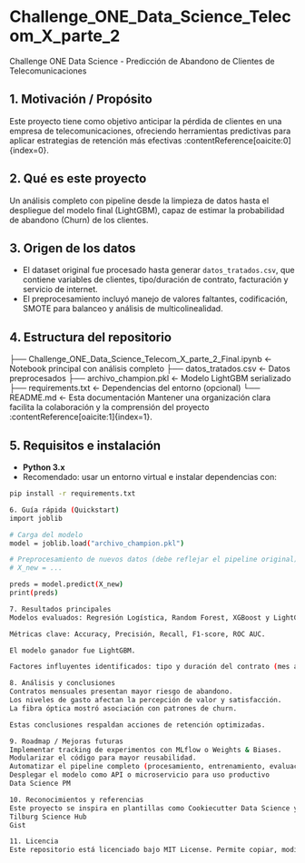 # Challenge_ONE_Data_Science_Telecom_X_parte_2

Challenge ONE Data Science - Predicción de Abandono de Clientes de Telecomunicaciones

## 1. Motivación / Propósito  
Este proyecto tiene como objetivo anticipar la pérdida de clientes en una empresa de telecomunicaciones, ofreciendo herramientas predictivas para aplicar estrategias de retención más efectivas :contentReference[oaicite:0]{index=0}.

## 2. Qué es este proyecto  
Un análisis completo con pipeline desde la limpieza de datos hasta el despliegue del modelo final (LightGBM), capaz de estimar la probabilidad de abandono (Churn) de los clientes.

## 3. Origen de los datos  
- El dataset original fue procesado hasta generar `datos_tratados.csv`, que contiene variables de clientes, tipo/duración de contrato, facturación y servicio de internet.  
- El preprocesamiento incluyó manejo de valores faltantes, codificación, SMOTE para balanceo y análisis de multicolinealidad.

## 4. Estructura del repositorio
├── Challenge_ONE_Data_Science_Telecom_X_parte_2_Final.ipynb ← Notebook principal con análisis completo
├── datos_tratados.csv ← Datos preprocesados
├── archivo_champion.pkl ← Modelo LightGBM serializado
├── requirements.txt ← Dependencias del entorno (opcional)
└── README.md ← Esta documentación
Mantener una organización clara facilita la colaboración y la comprensión del proyecto :contentReference[oaicite:1]{index=1}.

## 5. Requisitos e instalación  
- **Python 3.x**  
- Recomendado: usar un entorno virtual e instalar dependencias con:
```bash
pip install -r requirements.txt

6. Guía rápida (Quickstart)
import joblib

# Carga del modelo
model = joblib.load("archivo_champion.pkl")

# Preprocesamiento de nuevos datos (debe reflejar el pipeline original)
# X_new = ...

preds = model.predict(X_new)
print(preds)

7. Resultados principales
Modelos evaluados: Regresión Logística, Random Forest, XGBoost y LightGBM.

Métricas clave: Accuracy, Precisión, Recall, F1-score, ROC AUC.

El modelo ganador fue LightGBM.

Factores influyentes identificados: tipo y duración del contrato (mes a mes), facturación y tipo de servicio de internet (especialmente fibra óptica).

8. Análisis y conclusiones
Contratos mensuales presentan mayor riesgo de abandono.
Los niveles de gasto afectan la percepción de valor y satisfacción.
La fibra óptica mostró asociación con patrones de churn.

Estas conclusiones respaldan acciones de retención optimizadas.

9. Roadmap / Mejoras futuras
Implementar tracking de experimentos con MLflow o Weights & Biases.
Modularizar el código para mayor reusabilidad.
Automatizar el pipeline completo (procesamiento, entrenamiento, evaluación y despliegue).
Desplegar el modelo como API o microservicio para uso productivo 
Data Science PM

10. Reconocimientos y referencias
Este proyecto se inspira en plantillas como Cookiecutter Data Science y normas de documentación para proyectos científicos y colaborativos 
Tilburg Science Hub
Gist

11. Licencia
Este repositorio está licenciado bajo MIT License. Permite copiar, modificar y redistribuir respetando los términos especificados.

